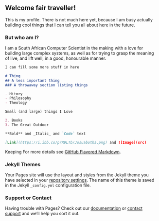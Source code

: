 ## Welcome fair traveller!



This is my profile. 
There is not much here yet, because I am busy actually building cool things that I can tell you all about here in the future.

### But who am I?

I am a South African Computer Scientist in the making with a love for building large complex systems, as well as for trying to grasp the meaning of live, and lift well, in a good, honourable manner. 

```markdown
I can fill some more stuff in here

# Thing
## A less important thing
### A throwaway section listing things

- Hitory
- Philosophy
- Theology

Small (and large) things I Love

2. Books
3. The Great Outdoor

**Bold** and _Italic_ and `Code` text

[Link](https://i.ibb.co/prR9LTb/Josuabotha.png) and ![Image](src)
```

Keeping For more details see [GitHub Flavored Markdown](https://guides.github.com/features/mastering-markdown/).

### Jekyll Themes

Your Pages site will use the layout and styles from the Jekyll theme you have selected in your [repository settings](https://github.com/Siocnarff/Siocnarff.github.io/settings/pages). The name of this theme is saved in the Jekyll `_config.yml` configuration file.

### Support or Contact

Having trouble with Pages? Check out our [documentation](https://docs.github.com/categories/github-pages-basics/) or [contact support](https://support.github.com/contact) and we’ll help you sort it out.
